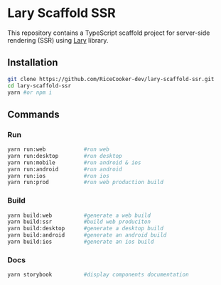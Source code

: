 # Lary Scaffold SSR

This repository contains a TypeScript scaffold project for server-side rendering (SSR) using <a target="_blank" href="https://github.com/RiceCooker-dev/Lary/tree/master">Lary</a> library.

## Installation

```bash
git clone https://github.com/RiceCooker-dev/lary-scaffold-ssr.git
cd lary-scaffold-ssr
yarn #or npm i
```
## Commands
### Run
```bash
yarn run:web            #run web
yarn run:desktop        #run desktop
yarn run:mobile         #run android & ios
yarn run:android        #run android
yarn run:ios            #run ios
yarn run:prod           #run web production build
```
### Build
```bash
yarn build:web          #generate a web build
yarn build:ssr          #build web produciton
yarn build:desktop      #generate a desktop build
yarn build:android      #generate an android build
yarn build:ios          #generate an ios build
```
### Docs
```bash
yarn storybook          #display components documentation
```
